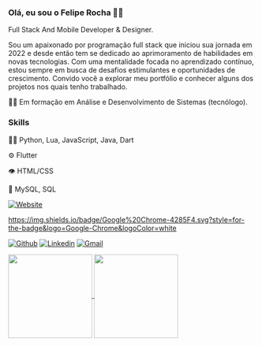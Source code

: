 ### Olá, eu sou o Felipe Rocha 👨‍💻

Full Stack And Mobile Developer & Designer.

Sou um apaixonado por programação full stack que iniciou sua jornada em 2022 e desde então tem se dedicado ao aprimoramento de habilidades em novas tecnologias. Com uma mentalidade focada no aprendizado contínuo, estou sempre em busca de desafios estimulantes e oportunidades de crescimento. Convido você a explorar meu portfólio e conhecer alguns dos projetos nos quais tenho trabalhado.

👩‍🎓 Em formação em Análise e Desenvolvimento de Sistemas (tecnólogo).

### Skills

👨‍💻 Python, Lua, JavaScript, Java, Dart

⚙️ Flutter

👁️ HTML/CSS

💽 MySQL, SQL

[![Website](https://img.shields.io/badge/Google%20Chrome-4285F4.svg?style=for-the-badge&logo=Google-Chrome&logoColor=white=https://rochafrp.github.io/Portfolio/)](https://rochafrp.github.io/Portfolio/)

https://img.shields.io/badge/Google%20Chrome-4285F4.svg?style=for-the-badge&logo=Google-Chrome&logoColor=white

[![Github](https://img.shields.io/badge/GitHub-100000?style=for-the-badge&logo=github&logoColor=white)](https://github.com/rochafrp)
[![Linkedin](https://img.shields.io/badge/LinkedIn-0077B5?style=for-the-badge&logo=linkedin&logoColor=white)](https://www.linkedin.com/in/felipe-rocha-652459162/)
[![Gmail](https://img.shields.io/badge/Gmail-D14836?style=for-the-badge&logo=gmail&logoColor=white)](rochafrp@gmail.com)

<a href="https://github.com/rochafrp/github-readme-stats">
  <img height=170 align="center" src="https://github-readme-stats.vercel.app/api?username=rochafrp&show_icons=true&theme=radical" />
</a>
<a href="https://github.com/rochafrp/convoychat">
  <img height=170 align="center" src="https://github-readme-stats.vercel.app/api/top-langs?username=rochafrp&layout=compact&langs_count=8&card_width=320&theme=radical" />
</a>
